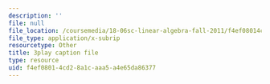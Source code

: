```yaml
---
description: ''
file: null
file_location: /coursemedia/18-06sc-linear-algebra-fall-2011/f4ef08014cd28a1caaa5a4e65da86377_0oBJN8F616U.srt
file_type: application/x-subrip
resourcetype: Other
title: 3play caption file
type: resource
uid: f4ef0801-4cd2-8a1c-aaa5-a4e65da86377
---
```

